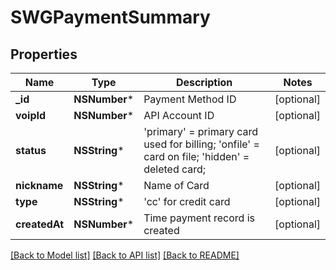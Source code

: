 # SWGPaymentSummary

## Properties
Name | Type | Description | Notes
------------ | ------------- | ------------- | -------------
**_id** | **NSNumber*** | Payment Method ID | [optional] 
**voipId** | **NSNumber*** | API Account ID | [optional] 
**status** | **NSString*** | &#39;primary&#39; &#x3D; primary card used for billing; &#39;onfile&#39; &#x3D; card on file; &#39;hidden&#39; &#x3D; deleted card; | [optional] 
**nickname** | **NSString*** | Name of Card | [optional] 
**type** | **NSString*** | &#39;cc&#39; for credit card | [optional] 
**createdAt** | **NSNumber*** | Time payment record is created | [optional] 

[[Back to Model list]](../README.md#documentation-for-models) [[Back to API list]](../README.md#documentation-for-api-endpoints) [[Back to README]](../README.md)


